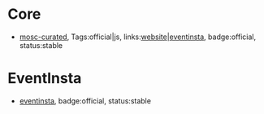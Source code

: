 # Core

- [mosc-curated](https://github.com/bvpmosc/mosc-curated), Tags:official|js, links:[website](https://bvpmosc.tech/)|[eventinsta](https://github.com/BVPMOSC/EventInsta), badge:official, status:stable

# EventInsta

- [eventinsta](https://github.com/BVPMOSC/EventInsta), badge:official, status:stable
